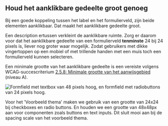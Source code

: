 ## Houd het aanklikbare gedeelte groot genoeg

Bij een goede koppeling tussen het label en het formulierveld, zijn beide elementen aanklikbaar. Dat maakt het aanklikbare gedeelte groot.

Een description ertussen verkleint de aanklikbare ruimte. Zorg er daarom voor dat het aanklikbare gedeelte van een formulierveld **tenminste** 24 bij 24 pixels is, liever nog groter waar mogelijk. Zodat gebruikers met dikke vingertoppen op een mobiel of met trillende handen met een muis toch een formulierveld kunnen selecteren.

Een minimale grootte van het aanklikbare gedeelte is een vereiste volgens WCAG-succescriterium [2.5.8: Minimale grootte van het aanwijsgebied](https://www.w3.org/WAI/WCAG22/Understanding/target-size-minimum.html) (niveau A).

![Formfield met textbox van 48 pixels hoog, en formfield met radiobuttons van 24 pixels hoog.](https://raw.githubusercontent.com/nl-design-system/documentatie/assets/richtlijnen_formulier_description_size.png)

Voor het 'Voorbeeld thema' maken we gebruik van een grootte van 24x24 bij checkboxes en radio buttons. En houden we een grootte van 48x48px aan voor componenten zoals buttons en text inputs. Dit sluit mooi aan bij de spacing scale van het voorbeeld thema.
